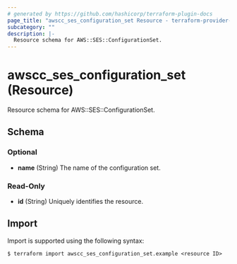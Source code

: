 ```yaml
---
# generated by https://github.com/hashicorp/terraform-plugin-docs
page_title: "awscc_ses_configuration_set Resource - terraform-provider-awscc"
subcategory: ""
description: |-
  Resource schema for AWS::SES::ConfigurationSet.
---
```


# awscc_ses_configuration_set (Resource)

Resource schema for AWS::SES::ConfigurationSet.



<!-- schema generated by tfplugindocs -->
## Schema

### Optional

- **name** (String) The name of the configuration set.

### Read-Only

- **id** (String) Uniquely identifies the resource.

## Import

Import is supported using the following syntax:

```shell
$ terraform import awscc_ses_configuration_set.example <resource ID>
```
